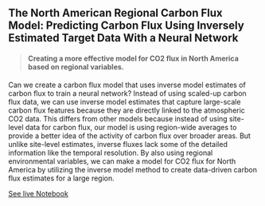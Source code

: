 ## The North American Regional Carbon Flux Model: Predicting Carbon Flux Using Inversely Estimated Target Data With a Neural Network
 
> #### Creating a more effective model for CO2 flux in North America based on regional variables.
 
Can we create a carbon flux model that uses inverse model estimates of carbon flux to train a neural network? Instead of using scaled-up carbon flux data, we can use inverse model estimates that capture large-scale carbon flux features because they are directly linked to the atmospheric CO2 data. This differs from other models because instead of using site-level data for carbon flux, our model is using region-wide averages to provide a better idea of the activity of carbon flux over broader areas. But unlike site-level estimates, inverse fluxes lack some of the detailed information like the temporal resolution. By also using regional environmental variables, we can make a model for CO2 flux for North America by utilizing the inverse model method to create data-driven carbon flux estimates for a large region. 
 
 [See live Notebook](https://colab.research.google.com/drive/1JRTEjfNAu7V0f2Y0ZY-JguDtX5Yao73I?usp=sharing)